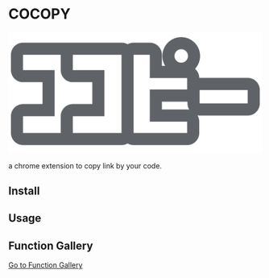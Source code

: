 COCOPY
===

![logo](./sozai/cocopy.png)

a chrome extension to copy link by your code.

## Install

## Usage

## Function Gallery

[Go to Function Gallery](./gallery/README.md)
